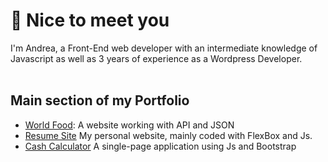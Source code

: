 ##
:wave: Nice to meet you<br>
================
I'm Andrea, a Front-End web developer with an intermediate knowledge of Javascript as well as 3 years of experience as a Wordpress Developer.<br>
<br>
## Main section of my Portfolio
- [World Food](): A website working with API and JSON
- [Resume Site]() My personal website, mainly coded with FlexBox and Js.
- [Cash Calculator]() A single-page application using Js and Bootstrap
